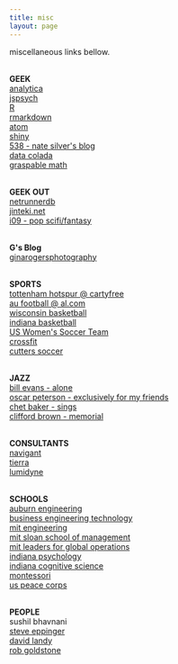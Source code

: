 ```yaml
---
title: misc
layout: page
---
```

miscellaneous links bellow.

<br><b>GEEK</b> <br>
<a target="_blank" href="http://www.lumina.com/">analytica</a> <br>
<a target="_blank" href="http://www.jspsych.org/">jspsych</a> <br>
<a target="_blank" href="https://www.r-project.org/">R</a> <br>
<a target="_blank" href="http://rmarkdown.rstudio.com/">rmarkdown</a> <br>
<a target="_blank" href="https://atom.io/">atom</a> <br>
<a target="_blank" href="https://shiny.rstudio.com/">shiny</a> <br>
<a target="_blank" href="https://fivethirtyeight.com/">538 - nate silver's blog</a> <br>
<a target="_blank" href="http://datacolada.org/">data colada</a> <br>
<a target="_blank" href="https://graspablemath.com/">graspable math</a> <br>

<br> <b>GEEK OUT</b> <br>
<a target="_blank" href="https://netrunnerdb.com/">netrunnerdb</a> <br>
<a target="_blank" href="https://www.jinteki.net/">jinteki.net</a> <br>
<a target="_blank" href="http://io9.gizmodo.com/">i09 - pop scifi/fantasy</a> <br>

<br><b>G's Blog</b> <br>
<a href="www.ginarogersphotography.com">ginarogersphotography</a> <br>

<br> <b>SPORTS</b> <br>
<a target="_blank" href="www.cartilagefreecaptain.com">tottenham hotspur @ cartyfree</a> <br>
<a target="_blank" href="http://www.al.com/auburnfootball">au football @ al.com</a> <br>
<a target="_blank" href="http://www.uwbadgers.com/schedule.aspx?path=mbball">wisconsin basketball</a> <br>
<a target="_blank" href="http://iuhoosiers.com/schedule.aspx?path=mbball">indiana basketball</a> <br>
<a target="_blank" href="https://www.ussoccer.com/womens-national-team">US Women's Soccer Team</a> <br>
<a target="_blank" href="http://www.crossfit.com">crossfit</a> <br>
<a target="_blank" href="http://cutterssoccer.org">cutters soccer</a> <br>

<br> <b>JAZZ</b> <br>
<a target="_blank" href="https://itunes.apple.com/us/album/alone-remastered/id417149">bill evans - alone</a> <br>
<a target="_blank" href="https://itunes.apple.com/ca/album/exclusively-for-my-friends/id3451905">oscar peterson - exclusively for my friends</a> <br>
<a target="_blank" href="https://itunes.apple.com/us/album/chet-baker-sings/id724560722">chet baker - sings</a> <br>
<a target="_blank" href="https://itunes.apple.com/us/album/memorial-album-the-rudy-van-gelder-edi">clifford brown - memorial</a> <br>

<br><b>CONSULTANTS</b> <br>
<a target="_blank" href="https://www.navigant.com/">navigant</a> <br>
<a target="_blank" href="http://www.tierrarc.com/">tierra</a> <br>
<a target="_blank" href="http://www.lumidyneconsulting.com/">lumidyne</a> <br>


<br> <b>SCHOOLS</b> <br>
<a target="_blank" href="http://www.eng.auburn.edu/">auburn engineering </a> <br>
<a target="_blank" href="http://www.eng.auburn.edu/research/centers/twc/bet-program/index.html">business engineering technology</a> <br>
<a target="_blank" href="http://engineering.mit.edu/">mit engineering</a> <br>
<a target="_blank" href="http://mitsloan.mit.edu/">mit sloan school of management</a> <br>
<a target="_blank" href="https://lgo.mit.edu/">mit leaders for global operations</a> <br>
<a target="_blank" href="http://psych.indiana.edu/">indiana psychology</a> <br>
<a target="_blank" href="http://www.cogs.indiana.edu/">indiana cognitive science</a> <br>
<a target="_blank" href="https://en.wikipedia.org/wiki/Montessori_education">montessori</a> <br>
<a target="_blank" href="https://www.peacecorps.gov/">us peace corps</a> <br>


<br> <b>PEOPLE</b> <br>
<a> sushil bhavnani </a> <br>
<a target="_blank" href="http://web.mit.edu/eppinger/www/SDE-MIT/Home.html">steve eppinger</a> <br>
<a target="_blank" href="https://davidlandy.net/">david landy</a> <br>
<a target="_blank" href="http://www.indiana.edu/~pcl/">rob goldstone</a> <br>

